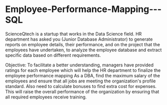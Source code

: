 # Employee-Performance-Mapping---SQL
ScienceQtech is a startup that works in the Data Science field. HR department has asked you (Junior Database Administrator) to generate reports on employee details, 
their performance, and on the project that the employees have undertaken, to analyze the employee database and extract specific data based on different requirements.

Objective: 
To facilitate a better understanding, managers have provided ratings for each employee which will help the HR department to finalize the employee performance mapping 
As a DBA, find the maximum salary of the employees and ensure that all jobs are meeting the organization's profile standard. Also need to calculate bonuses to find extra cost for expenses. 
This will raise the overall performance of the organization by ensuring that all required employees receive training.

 

